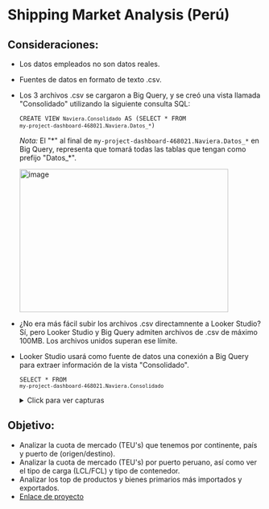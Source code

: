 # Shipping Market Analysis (Perú)


## Consideraciones: 
- Los datos empleados no son datos reales.
- Fuentes de datos en formato de texto .csv.
- Los 3 archivos .csv se cargaron a Big Query, y se creó una vista llamada "Consolidado" utilizando la siguiente consulta SQL:  


  <code>CREATE VIEW `Naviera.Consolidado` AS (SELECT * FROM `my-project-dashboard-468021.Naviera.Datos_*`)</code>

  
  _Nota:_ El "\*" al final de `my-project-dashboard-468021.Naviera.Datos_*` en Big Query, representa que tomará todas las tablas que tengan como prefijo "Datos_\*".

   <img width="414" height="284" alt="image" src="https://github.com/user-attachments/assets/563351e4-dc8f-4ba7-ab19-2a0961620bc0" />

   
- ¿No era más fácil subir los archivos .csv directamnente a Looker Studio? Sí, pero Looker Studio y Big Query admiten archivos de .csv de máximo 100MB. Los archivos unidos superan ese límite.
- Looker Studio usará como fuente de datos una conexión a Big Query para extraer información de la vista "Consolidado".

  <code>SELECT * FROM `my-project-dashboard-468021.Naviera.Consolidado`</code>



  <details>
    <summary> Click para ver capturas </summary>
    <img width="1607" height="1050" alt="image" src="https://github.com/user-attachments/assets/a37ffab7-eeb0-46e0-875b-df7a73d185f5" />

    <img width="1671" height="947" alt="image" src="https://github.com/user-attachments/assets/0e159bf6-bbb0-4cf8-9ae6-7a7373e7a561" />
  </details>





## Objetivo: 

- Analizar la cuota de mercado (TEU's) que tenemos por continente, país y puerto de (origen/destino).
- Analizar la cuota de mercado (TEU's) por puerto peruano, así como ver el tipo de carga (LCL/FCL) y tipo de contenedor.
- Analizar los top de productos y bienes primarios más importados y exportados.
- <a href="https://lookerstudio.google.com/reporting/586bef1d-15bd-47a8-a943-0ab27c5edd9e" target="_blank">Enlace de proyecto</a>
